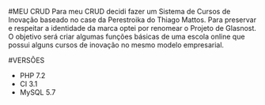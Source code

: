 #MEU CRUD
Para meu CRUD decidi fazer um  Sistema de Cursos de Inovação baseado no case da Perestroika do Thiago Mattos. Para preservar e respeitar a identidade da marca optei por renomear o Projeto de Glasnost. O objetivo será criar algumas funções básicas de uma escola online que possui alguns cursos de inovação no mesmo modelo empresarial.

#VERSÕES
 - PHP 7.2
 - CI 3.1
 - MySQL 5.7 
